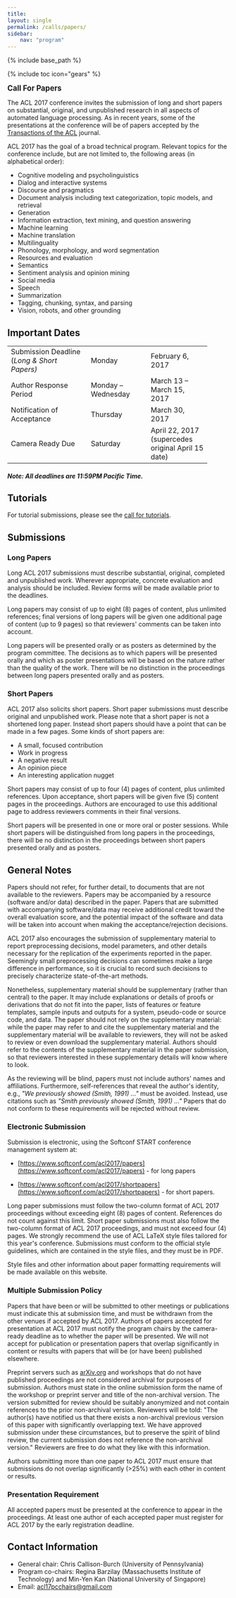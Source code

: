```yaml
---
title: 
layout: single
permalink: /calls/papers/
sidebar: 
    nav: "program"
---
```

{% include base_path %}

{% include toc icon="gears" %}

<span style="font-weight: bolder;font-size: larger;">Call For Papers</span>

The ACL 2017 conference invites the submission of long and short papers on substantial, original, and unpublished research in all aspects of automated language processing. As in recent years, some of the presentations at the conference will be of papers accepted by the [Transactions of the ACL](http://www.transacl.org/) journal.

ACL 2017 has the goal of a broad technical program. Relevant topics
for the conference include, but are not limited to, the following
areas (in alphabetical order):

- Cognitive modeling and psycholinguistics
- Dialog and interactive systems
- Discourse and pragmatics
- Document analysis including text categorization, topic models, and retrieval
- Generation
- Information extraction, text mining, and question answering
- Machine learning
- Machine translation
- Multilinguality
- Phonology, morphology, and word segmentation
- Resources and evaluation
- Semantics
- Sentiment analysis and opinion mining
- Social media
- Speech
- Summarization
- Tagging, chunking, syntax, and parsing
- Vision, robots, and other grounding

## Important Dates

<table style="width: 90%">
    <tbody>
        <tr>
            <td style="width: 40%;">Submission Deadline (<i>Long &amp; Short Papers)</i></td>
            <td style="width: 30%;">Monday</td>
            <td>February 6, 2017</td>
        </tr>
        <tr>
            <td>Author Response Period</td>
            <td>Monday &ndash; Wednesday</td>
            <td>March 13 &ndash; March 15, 2017</td>
        </tr>
        <tr>
            <td>Notification of Acceptance</td>
            <td>Thursday</td>
            <td>March 30, 2017</td>
        </tr>
        <tr>
          <td>Camera Ready Due</td>
          <td>Saturday</td>
          <td>April 22, 2017 (supercedes original April 15 date)</td>
        </tr>
    </tbody>
</table>

<h5>Note: All deadlines are 11:59PM Pacific Time.</h5>

## Tutorials
For tutorial submissions, please see the [call for tutorials](/calls/tutorials).

## Submissions

### Long Papers

Long ACL 2017 submissions must describe substantial, original,
completed and unpublished work. Wherever appropriate, concrete
evaluation and analysis should be included. Review forms will be
made available prior to the deadlines.

Long papers may consist of up to eight (8) pages of content, plus
unlimited references; final versions of long papers will be given
one additional page of content (up to 9 pages) so that reviewers'
comments can be taken into account.

Long papers will be presented orally or as posters as determined by
the program committee. The decisions as to which papers will be
presented orally and which as poster presentations will be based on
the nature rather than the quality of the work. There will be no
distinction in the proceedings between long papers presented orally
and as posters.

### Short Papers

ACL 2017 also solicits short papers. Short paper submissions must
describe original and unpublished work. Please note that a short
paper is not a shortened long paper. Instead short papers should
have a point that can be made in a few pages. Some kinds of short
papers are:

- A small, focused contribution
- Work in progress
- A negative result
- An opinion piece
- An interesting application nugget

Short papers may consist of up to four (4) pages of content, plus
unlimited references. Upon acceptance, short papers will be given
five (5) content pages in the proceedings. Authors are encouraged to
use this additional page to address reviewers comments in their
final versions.

Short papers will be presented in one or more oral or poster
sessions. While short papers will be distinguished from long papers
in the proceedings, there will be no distinction in the proceedings
between short papers presented orally and as posters.

## General Notes

Papers should not refer, for further detail, to documents that are
not available to the reviewers. Papers may be accompanied by a
resource (software and/or data) described in the paper. Papers that
are submitted with accompanying software/data may receive additional
credit toward the overall evaluation score, and the potential impact
of the software and data will be taken into account when making the
acceptance/rejection decisions.

ACL 2017 also encourages the submission of supplementary material to
report preprocessing decisions, model parameters, and other details
necessary for the replication of the experiments reported in the
paper. Seemingly small preprocessing decisions can sometimes make a
large difference in performance, so it is crucial to record such
decisions to precisely characterize state-of-the-art methods.

Nonetheless, supplementary material should be supplementary (rather
than central) to the paper. It may include explanations or details
of proofs or derivations that do not fit into the paper, lists of
features or feature templates, sample inputs and outputs for a
system, pseudo-code or source code, and data. The paper should not
rely on the supplementary material: while the paper may refer to and
cite the supplementary material and the supplementary material will
be available to reviewers, they will not be asked to review or even
download the supplementary material. Authors should refer to the
contents of the supplementary material in the paper submission, so
that reviewers interested in these supplementary details will know
where to look.

As the reviewing will be blind, papers must not include authors'
names and affiliations. Furthermore, self-references that reveal the
author's identity, e.g., _"We previously showed (Smith, 1991) ..."_
must be avoided. Instead, use citations such as _"Smith previously
showed (Smith, 1991) ..."_ Papers that do not conform to these
requirements will be rejected without review.

### Electronic Submission

Submission is electronic, using the Softconf START conference
management system at:

- [https://www.softconf.com/acl2017/papers](https://www.softconf.com/acl2017/papers)  - for long papers

- [https://www.softconf.com/acl2017/shortpapers](https://www.softconf.com/acl2017/shortpapers) - for short papers.

Long paper submissions must follow the two-column format of ACL 2017 proceedings without exceeding eight (8) pages of content. References do not count against this limit. Short paper submissions must also follow the two-column format of ACL 2017 proceedings, and must not exceed four (4) pages.  We strongly recommend the use of ACL LaTeX style files tailored for this year's conference. Submissions must conform to the official style guidelines, which are contained in the style files, and they must be in PDF.

Style files and other information about paper formatting
requirements will be made available on this website.


###  Multiple Submission Policy

Papers that have been or will be submitted to other meetings or publications must indicate this at submission time, and must be withdrawn from the other venues if accepted by ACL 2017. Authors of papers accepted for presentation at ACL 2017 must notify the program chairs by the camera-ready deadline as to whether the paper will be presented. We will not accept for publication or presentation papers that overlap significantly in content or results with papers that will be (or have been) published elsewhere.

Preprint servers such as [arXiv.org](http://arXiv.org) and workshops that do not have published proceedings are not considered archival for purposes of submission. Authors must state in the online submission form the name of the workshop or preprint server and title of the non-archival version. The version submitted for review should be suitably anonymized and not contain references to the prior non-archival version. Reviewers will be told: "The author(s) have notified us that there exists a non-archival previous version of this paper with significantly overlapping text. We have approved submission under these circumstances, but to preserve the spirit of blind review, the current submission does not reference the non-archival version." Reviewers are free to do what they like with this information.

Authors submitting more than one paper to ACL 2017 must ensure that
submissions do not overlap significantly (>25%) with each other in
content or results.

### Presentation Requirement

All accepted papers must be presented at the conference to appear in
the proceedings. At least one author of each accepted paper must
register for ACL 2017 by the early registration deadline.

## Contact Information

- General chair: Chris Callison-Burch (University of Pennsylvania)
- Program co-chairs: Regina Barzilay (Massachusetts Institute of
  Technology) and Min-Yen Kan (National University of Singapore)
- Email: [acl17pcchairs@gmail.com](mailto:acl17pcchairs@gmail.com)

